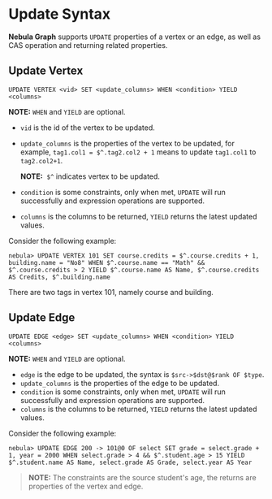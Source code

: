 # Update Syntax

**Nebula Graph** supports `UPDATE` properties of a vertex or an edge, as well as CAS operation and returning related properties.

## Update Vertex

```ngql
UPDATE VERTEX <vid> SET <update_columns> WHEN <condition> YIELD <columns>
```

**NOTE:** `WHEN` and `YIELD` are optional.

- `vid` is the id of the vertex to be updated.
- `update_columns` is the properties of the vertex to be updated, for example, `tag1.col1 = $^.tag2.col2 + 1` means to update `tag1.col1` to `tag2.col2+1`.

    **NOTE:**  `$^` indicates vertex to be updated.

- `condition` is some constraints, only when met, `UPDATE` will run successfully and expression operations are supported.
- `columns` is the columns to be returned, `YIELD` returns the latest updated values.

Consider the following example:

```ngql
nebula> UPDATE VERTEX 101 SET course.credits = $^.course.credits + 1, building.name = "No8" WHEN $^.course.name == "Math" && $^.course.credits > 2 YIELD $^.course.name AS Name, $^.course.credits AS Credits, $^.building.name
```

There are two tags in vertex 101, namely course and building.

## Update Edge

```ngql
UPDATE EDGE <edge> SET <update_columns> WHEN <condition> YIELD <columns>
```

**NOTE:** `WHEN` and `YIELD` are optional.

- `edge` is the edge to be updated, the syntax is `$src->$dst@$rank OF $type`.
- `update_columns` is the properties of the edge to be updated.
- `condition` is some constraints, only when met, `UPDATE` will run successfully and expression operations are supported.
- `columns` is the columns to be returned, `YIELD` returns the latest updated values.

Consider the following example:

```ngql
nebula> UPDATE EDGE 200 -> 101@0 OF select SET grade = select.grade + 1, year = 2000 WHEN select.grade > 4 && $^.student.age > 15 YIELD $^.student.name AS Name, select.grade AS Grade, select.year AS Year
```

> **NOTE:** The constraints are the source student's age, the returns are properties of the vertex and edge.
